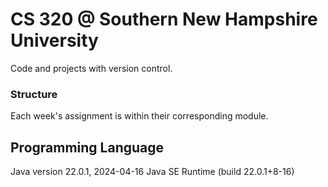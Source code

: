 # CS 320 @ Southern New Hampshire University 
Code and projects with version control. 
### Structure 
Each week's assignment is within their corresponding module. 
## Programming Language 
Java version 22.0.1, 2024-04-16
Java SE Runtime (build 22.0.1+8-16)
